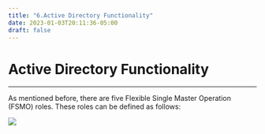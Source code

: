 ```yaml
---
title: "6.Active Directory Functionality"
date: 2023-01-03T20:11:36-05:00
draft: false
---
```


# Active Directory Functionality

---

As mentioned before, there are five Flexible Single Master Operation (FSMO) roles. These roles can be defined as follows:

![](/Attachments/Pasted%20image%2020230103154349.png)
